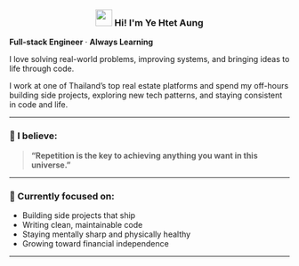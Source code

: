 <h3 align="center"><img src = "https://raw.githubusercontent.com/MartinHeinz/MartinHeinz/master/wave.gif" width = 30px> Hi! I'm Ye Htet Aung</h3>

**Full-stack Engineer** · **Always Learning**

I love solving real-world problems, improving systems, and bringing ideas to life through code.

I work at one of Thailand’s top real estate platforms and spend my off-hours building side projects, exploring new tech patterns, and staying consistent in code and life.

---

### 💭 I believe:
> **“Repetition is the key to achieving anything you want in this universe.”** 

---

### 🚀 Currently focused on:
- Building side projects that ship  
- Writing clean, maintainable code  
- Staying mentally sharp and physically healthy
- Growing toward financial independence

---
